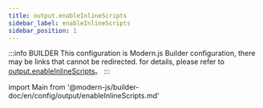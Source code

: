 ```yaml
---
title: output.enableInlineScripts
sidebar_label: enableInlineScripts
sidebar_position: 1
---
```


:::info BUILDER
This configuration is Modern.js Builder configuration, there may be links that cannot be redirected. for details, please refer to [output.enableInlineScripts](https://modernjs.dev/builder/zh/api/config-output.html#output-enableinlinescripts)。
:::

import Main from '@modern-js/builder-doc/en/config/output/enableInlineScripts.md'

<Main />
